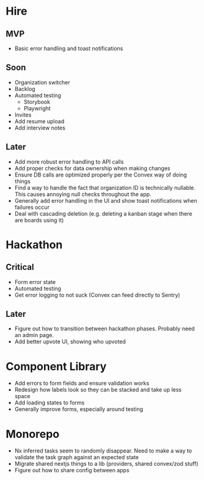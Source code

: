 # Hire

## MVP

- Basic error handling and toast notifications

## Soon

- Organization switcher
- Backlog
- Automated testing
  - Storybook
  - Playwright
- Invites
- Add resume upload
- Add interview notes

## Later

- Add more robust error handling to API calls
- Add proper checks for data ownership when making changes
- Ensure DB calls are optimized properly per the Convex way of doing things
- Find a way to handle the fact that organization ID is technically nullable. This causes annoying null checks throughout the app.
- Generally add error handling in the UI and show toast notifications when failures occur
- Deal with cascading deletion (e.g. deleting a kanban stage when there are boards using it)

# Hackathon

## Critical

- Form error state
- Automated testing
- Get error logging to not suck (Convex can feed directly to Sentry)

## Later

- Figure out how to transition between hackathon phases. Probably need an admin page.
- Add better upvote UI, showing who upvoted

# Component Library

- Add errors to form fields and ensure validation works
- Redesign how labels look so they can be stacked and take up less space
- Add loading states to forms
- Generally improve forms, especially around testing

# Monorepo

- Nx inferred tasks seem to randomly disappear. Need to make a way to validate the task graph against an expected state
- Migrate shared nextjs things to a lib (providers, shared convex/zod stuff)
- Figure out how to share config between apps
